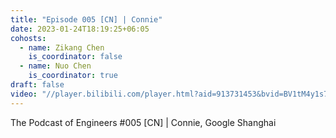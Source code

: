 ```yaml
---
title: "Episode 005 [CN] | Connie"
date: 2023-01-24T18:19:25+06:05
cohosts:
  - name: Zikang Chen
    is_coordinator: false
  - name: Nuo Chen
    is_coordinator: true
draft: false
video: "//player.bilibili.com/player.html?aid=913731453&bvid=BV1tM4y1s7Ns&cid=1205450471&p=1"
---
```


The Podcast of Engineers #005 [CN] | Connie, Google Shanghai
